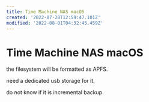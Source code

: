 ```yaml
---
title: Time Machine NAS macOS
created: '2022-07-28T12:59:47.101Z'
modified: '2022-08-01T04:32:45.459Z'
---
```


# Time Machine NAS macOS

the filesystem will be formatted as APFS.

need a dedicated usb storage for it.

do not know if it is incremental backup.
